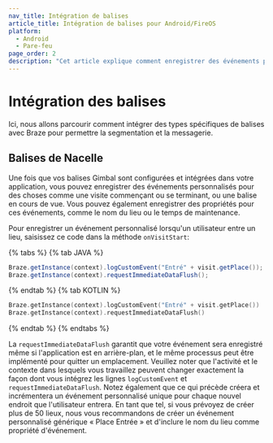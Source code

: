 ```yaml
---
nav_title: Intégration de balises
article_title: Intégration de balises pour Android/FireOS
platform:
  - Android
  - Pare-feu
page_order: 2
description: "Cet article explique comment enregistrer des événements personnalisés en utilisant les balises Gimbal pour Android."
---
```


# Intégration des balises

Ici, nous allons parcourir comment intégrer des types spécifiques de balises avec Braze pour permettre la segmentation et la messagerie.

## Balises de Nacelle

Une fois que vos balises Gimbal sont configurées et intégrées dans votre application, vous pouvez enregistrer des événements personnalisés pour des choses comme une visite commençant ou se terminant, ou une balise en cours de vue. Vous pouvez également enregistrer des propriétés pour ces événements, comme le nom du lieu ou le temps de maintenance.

Pour enregistrer un événement personnalisé lorsqu'un utilisateur entre un lieu, saisissez ce code dans la méthode `onVisitStart`:

{% tabs %}
{% tab JAVA %}

```java
Braze.getInstance(context).logCustomEvent("Entré" + visit.getPlace());
Braze.getInstance(context).requestImmediateDataFlush();
```

{% endtab %}
{% tab KOTLIN %}

```kotlin
Braze.getInstance(context).logCustomEvent("Entré" + visit.getPlace())
Braze.getInstance(context).requestImmediateDataFlush()
```

{% endtab %}
{% endtabs %}

La `requestImmediateDataFlush` garantit que votre événement sera enregistré même si l'application est en arrière-plan, et le même processus peut être implémenté pour quitter un emplacement. Veuillez noter que l'activité et le contexte dans lesquels vous travaillez peuvent changer exactement la façon dont vous intégrez les lignes `logCustomEvent` et `requestImmediateDataFlush`. Notez également que ce qui précède créera et incrémentera un événement personnalisé unique pour chaque nouvel endroit que l'utilisateur entrera. En tant que tel, si vous prévoyez de créer plus de 50 lieux, nous vous recommandons de créer un événement personnalisé générique « Place Entrée » et d'inclure le nom du lieu comme propriété d'événement.
